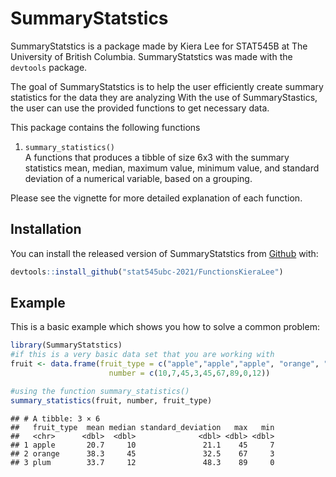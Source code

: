 
# SummaryStatstics

SummaryStatstics is a package made by Kiera Lee for STAT545B at The
University of British Columbia. SummaryStatstics was made with the
`devtools` package.

The goal of SummaryStatstics is to help the user efficiently create
summary statistics for the data they are analyzing With the use of
SummaryStastics, the user can use the provided functions to get
necessary data.

This package contains the following functions

1.  `summary_statistics()`  
    A functions that produces a tibble of size 6x3 with the summary
    statistics mean, median, maximum value, minimum value, and standard
    deviation of a numerical variable, based on a grouping.

Please see the vignette for more detailed explanation of each function.

## Installation

You can install the released version of SummaryStatstics from
[Github](https://github.com) with:

``` r
devtools::install_github("stat545ubc-2021/FunctionsKieraLee")
```

## Example

This is a basic example which shows you how to solve a common problem:

``` r
library(SummaryStatstics)
#if this is a very basic data set that you are working with 
fruit <- data.frame(fruit_type = c("apple","apple","apple", "orange", "orange","orange","plum","plum","plum"),
                      number = c(10,7,45,3,45,67,89,0,12))

#using the function summary_statistics()
summary_statistics(fruit, number, fruit_type)
```

    ## # A tibble: 3 × 6
    ##   fruit_type  mean median standard_deviation   max   min
    ##   <chr>      <dbl>  <dbl>              <dbl> <dbl> <dbl>
    ## 1 apple       20.7     10               21.1    45     7
    ## 2 orange      38.3     45               32.5    67     3
    ## 3 plum        33.7     12               48.3    89     0
